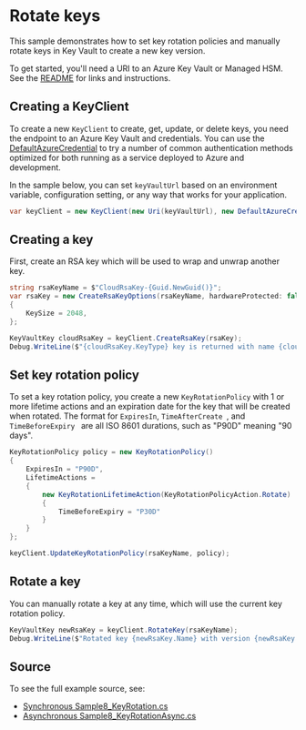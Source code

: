 # Rotate keys

This sample demonstrates how to set key rotation policies and manually rotate keys in Key Vault to create a new key version.

To get started, you'll need a URI to an Azure Key Vault or Managed HSM. See the [README][] for links and instructions.

## Creating a KeyClient

To create a new `KeyClient` to create, get, update, or delete keys, you need the endpoint to an Azure Key Vault and credentials.
You can use the [DefaultAzureCredential][] to try a number of common authentication methods optimized for both running as a service deployed to Azure and development.

In the sample below, you can set `keyVaultUrl` based on an environment variable, configuration setting, or any way that works for your application.

```C# Snippet:KeysSample8KeyClient
var keyClient = new KeyClient(new Uri(keyVaultUrl), new DefaultAzureCredential());
```

## Creating a key

First, create an RSA key which will be used to wrap and unwrap another key.

```C# Snippet:KeysSample8CreateKey
string rsaKeyName = $"CloudRsaKey-{Guid.NewGuid()}";
var rsaKey = new CreateRsaKeyOptions(rsaKeyName, hardwareProtected: false)
{
    KeySize = 2048,
};

KeyVaultKey cloudRsaKey = keyClient.CreateRsaKey(rsaKey);
Debug.WriteLine($"{cloudRsaKey.KeyType} key is returned with name {cloudRsaKey.Name} and version {cloudRsaKey.Properties.Version}");
```

## Set key rotation policy

To set a key rotation policy, you create a new `KeyRotationPolicy` with 1 or more lifetime actions and an expiration date
for the key that will be created when rotated. The format for `ExpiresIn`, `TimeAfterCreate `, and `TimeBeforeExpiry ` are all ISO 8601 durations, such as "P90D" meaning "90 days".

```C# Snippet:KeysSample8UpdateRotationPolicy
KeyRotationPolicy policy = new KeyRotationPolicy()
{
    ExpiresIn = "P90D",
    LifetimeActions =
    {
        new KeyRotationLifetimeAction(KeyRotationPolicyAction.Rotate)
        {
            TimeBeforeExpiry = "P30D"
        }
    }
};

keyClient.UpdateKeyRotationPolicy(rsaKeyName, policy);
```

## Rotate a key

You can manually rotate a key at any time, which will use the current key rotation policy.

```C# Snippet:KeysSample8RotateKey
KeyVaultKey newRsaKey = keyClient.RotateKey(rsaKeyName);
Debug.WriteLine($"Rotated key {newRsaKey.Name} with version {newRsaKey.Properties.Version}");
```

## Source

To see the full example source, see:

* [Synchronous Sample8_KeyRotation.cs](https://github.com/Azure/azure-sdk-for-net/blob/main/sdk/keyvault/Azure.Security.KeyVault.Keys/tests/samples/Sample8_KeyRotation.cs)
* [Asynchronous Sample8_KeyRotationAsync.cs](https://github.com/Azure/azure-sdk-for-net/blob/main/sdk/keyvault/Azure.Security.KeyVault.Keys/tests/samples/Sample8_KeyRotationAsync.cs)

[DefaultAzureCredential]: https://github.com/Azure/azure-sdk-for-net/blob/main/sdk/identity/Azure.Identity/README.md
[README]: https://github.com/Azure/azure-sdk-for-net/blob/main/sdk/keyvault/Azure.Security.KeyVault.Keys/README.md
